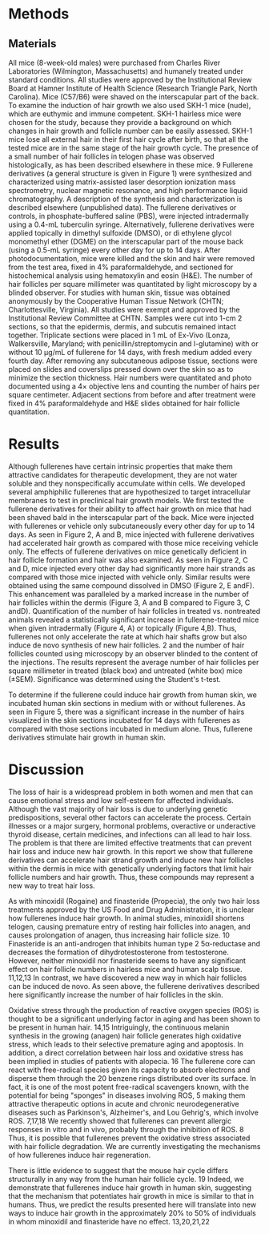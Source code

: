 # Methods

## Materials

All mice (8-week-old males) were purchased from Charles River Laboratories (Wilmington, Massachusetts) and humanely treated under standard conditions. All studies were approved by the Institutional Review Board at Hamner Institute of Health Science (Research Triangle Park, North Carolina). Mice (C57/B6) were shaved on the interscapular part of the back. To examine the induction of hair growth we also used SKH-1 mice (nude), which are euthymic and immune competent. SKH-1 hairless mice were chosen for the study, because they provide a background on which changes in hair growth and follicle number can be easily assessed. SKH-1 mice lose all external hair in their first hair cycle after birth, so that all the tested mice are in the same stage of the hair growth cycle. The presence of a small number of hair follicles in telogen phase was observed histologically, as has been described elsewhere in these mice. 9 Fullerene derivatives (a general structure is given in Figure 1) were synthesized and characterized using matrix-assisted laser desorption ionization mass spectrometry, nuclear magnetic resonance, and high performance liquid chromatography. A description of the synthesis and characterization is described elsewhere (unpublished data). The fullerene derivatives or controls, in phosphate-buffered saline (PBS), were injected intradermally using a 0.4-mL tuberculin syringe. Alternatively, fullerene derivatives were applied topically in dimethyl sulfoxide (DMSO), or di ethylene glycol monomethyl ether (DGME) on the interscapular part of the mouse back (using a 0.5-mL syringe) every other day for up to 14 days. After photodocumentation, mice were killed and the skin and hair were removed from the test area, fixed in 4% paraformaldehyde, and sectioned for histochemical analysis using hematoxylin and eosin (H&E). The number of hair follicles per square millimeter was quantitated by light microscopy by a blinded observer. For studies with human skin, tissue was obtained anonymously by the Cooperative Human Tissue Network (CHTN; Charlottesville, Virginia). All studies were exempt and approved by the Institutional Review Committee at CHTN. Samples were cut into 1-cm 2 sections, so that the epidermis, dermis, and subcutis remained intact together. Triplicate sections were placed in 1 mL of Ex-Vivo (Lonza, Walkersville, Maryland; with penicillin/streptomycin and l-glutamine) with or without 10 μg/mL of fullerene for 14 days, with fresh medium added every fourth day. After removing any subcutaneous adipose tissue, sections were placed on slides and coverslips pressed down over the skin so as to minimize the section thickness. Hair numbers were quantitated and photo documented using a 4× objective lens and counting the number of hairs per square centimeter. Adjacent sections from before and after treatment were fixed in 4% paraformaldehyde and H&E slides obtained for hair follicle quantitation.

# Results

Although fullerenes have certain intrinsic properties that make them attractive candidates for therapeutic development, they are not water soluble and they nonspecifically accumulate within cells. We developed several amphiphilic fullerenes that are hypothesized to target intracellular membranes to test in preclinical hair growth models. We first tested the fullerene derivatives for their ability to affect hair growth on mice that had been shaved bald in the interscapular part of the back. Mice were injected with fullerenes or vehicle only subcutaneously every other day for up to 14 days. As seen in Figure 2, A and B, mice injected with fullerene derivatives had accelerated hair growth as compared with those mice receiving vehicle only. The effects of fullerene derivatives on mice genetically deficient in hair follicle formation and hair was also examined. As seen in Figure 2, C and D, mice injected every other day had significantly more hair strands as compared with those mice injected with vehicle only. Similar results were obtained using the same compound dissolved in DMSO (Figure 2, E andF). This enhancement was paralleled by a marked increase in the number of hair follicles within the dermis (Figure 3, A and B compared to Figure 3, C andD). Quantification of the number of hair follicles in treated vs. nontreated animals revealed a statistically significant increase in fullerene-treated mice when given intradermally (Figure 4, A) or topically (Figure 4,B). Thus, fullerenes not only accelerate the rate at which hair shafts grow but also induce de novo synthesis of new hair follicles.    2 and the number of hair follicles counted using microscopy by an observer blinded to the content of the injections. The results represent the average number of hair follicles per square millimeter in treated (black box) and untreated (white box) mice (±SEM). Significance was determined using the Student's t-test.

To determine if the fullerene could induce hair growth from human skin, we incubated human skin sections in medium with or without fullerenes. As seen in Figure 5, there was a significant increase in the number of hairs visualized in the skin sections incubated for 14 days with fullerenes as compared with those sections incubated in medium alone. Thus, fullerene derivatives stimulate hair growth in human skin. 

# Discussion

The loss of hair is a widespread problem in both women and men that can cause emotional stress and low self-esteem for affected individuals. Although the vast majority of hair loss is due to underlying genetic predispositions, several other factors can accelerate the process. Certain illnesses or a major surgery, hormonal problems, overactive or underactive thyroid disease, certain medicines, and infections can all lead to hair loss. The problem is that there are limited effective treatments that can prevent hair loss and induce new hair growth. In this report we show that fullerene derivatives can accelerate hair strand growth and induce new hair follicles within the dermis in mice with genetically underlying factors that limit hair follicle numbers and hair growth. Thus, these compounds may represent a new way to treat hair loss.

As with minoxidil (Rogaine) and finasteride (Propecia), the only two hair loss treatments approved by the US Food and Drug Administration, it is unclear how fullerenes induce hair growth. In animal studies, minoxidil shortens telogen, causing premature entry of resting hair follicles into anagen, and causes prolongation of anagen, thus increasing hair follicle size. 10 Finasteride is an anti-androgen that inhibits human type 2 5α-reductase and decreases the formation of dihydrotestosterone from testosterone. However, neither minoxidil nor finasteride seems to have any significant effect on hair follicle numbers in hairless mice and human scalp tissue. 11,12,13 In contrast, we have discovered a new way in which hair follicles can be induced de novo. As seen above, the fullerene derivatives described here significantly increase the number of hair follicles in the skin.

Oxidative stress through the production of reactive oxygen species (ROS) is thought to be a significant underlying factor in aging and has been shown to be present in human hair. 14,15 Intriguingly, the continuous melanin synthesis in the growing (anagen) hair follicle generates high oxidative stress, which leads to their selective premature aging and apoptosis. In addition, a direct correlation between hair loss and oxidative stress has been implied in studies of patients with alopecia. 16 The fullerene core can react with free-radical species given its capacity to absorb electrons and disperse them through the 20 benzene rings distributed over its surface. In fact, it is one of the most potent free-radical scavengers known, with the potential for being "sponges" in diseases involving ROS, 5 making them attractive therapeutic options in acute and chronic neurodegenerative diseases such as Parkinson's, Alzheimer's, and Lou Gehrig's, which involve ROS. 7,17,18 We recently showed that fullerenes can prevent allergic responses in vitro and in vivo, probably through the inhibition of ROS. 8 Thus, it is possible that fullerenes prevent the oxidative stress associated with hair follicle degradation. We are currently investigating the mechanisms of how fullerenes induce hair regeneration.

There is little evidence to suggest that the mouse hair cycle differs structurally in any way from the human hair follicle cycle. 19 Indeed, we demonstrate that fullerenes induce hair growth in human skin, suggesting that the mechanism that potentiates hair growth in mice is similar to that in humans. Thus, we predict the results presented here will translate into new ways to induce hair growth in the approximately 20% to 50% of individuals in whom minoxidil and finasteride have no effect. 13,20,21,22 

